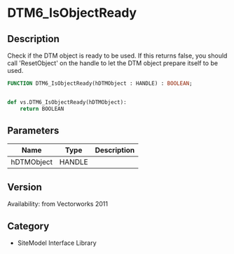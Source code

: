 # DTM6_IsObjectReady

## Description
Check if the DTM object is ready to be used. If this returns false, you should call 'ResetObject' on the handle to let the DTM object prepare itself to be used.

```pascal
FUNCTION DTM6_IsObjectReady(hDTMObject : HANDLE) : BOOLEAN;
```

```python

def vs.DTM6_IsObjectReady(hDTMObject):
    return BOOLEAN
```

## Parameters
|Name|Type|Description|
|---|---|---|
|hDTMObject|HANDLE||

## Version
Availability: from Vectorworks 2011
## Category
* SiteModel Interface Library


